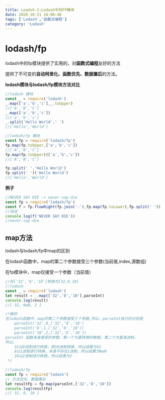 ```yaml
---
title: Loadsh-2:Lodash中的FP模块
date: 2020-10-21 16:06:48
tags: ['Lodash','函数式编程']
category: 'Lodash'
---
```


# **lodash/fp**

lodash中的fp模块提供了实用的，对**函数式编程**友好的方法

提供了不可变的**自动柯里化、函数优先、数据置后**的方法。

**lodash模块与lodash/fp模块方法对比**

```js
//lodash 模块
const _ = require('lodash')
_.map(['a','b','c'],_.toUpper)
//['A','B','C']
_.map(['a','b','c'])
//['a','b','c']
_.split('Hello World',' ')
//['Hello','World']

//lodash/fp 模块
const fp = require('lodash/fp')
fp.map(fp.toUpper,['a','b','c'])
//['A','B','C']
fp.map(fp.toUpper)(['a','b','c'])
//['A','B','C']

fp.split(' ','Hello World')
fp.split(' ')('Hello World')
//['Hello','World']

```

**例子**

```js
//NEVER SAY DIE -> never-say-die
const fp = require('lodash/fp')
const f = fp.flowRight(fp.join('-'),fp.map(fp.toLower),fp.split(' '))
//测试
console.log(f('NEVER SAY DIE'))
//never-say-die
```

## map方法

lodash与lodash/fp中map的区别

在lodash函数中，map的第二个参数接受三个参数(当前值,index,源数组)

在fp模块中，map仅接受一个参数（当前值）

```js
//将['32','8','10']转换为[32,8,10]
//lodash
const _ = require('lodash')
let result = _.map(['32','8','10'],parseInt)
console.log(result)
//[ 32, NaN, 2 ]

/*解析
在lodash函数中，map的第二个参数接受三个参数,所以，parseInt执行的分别是
    parseInt('32',0,['32','8','10')
    parseInt('8',1,['32','8','10'])
    parseInt('10',2,['32','8','10'])
parseInt 函数本身接受的参数，第一个为要转换的数据，第二个为基准进制，
所以，
    32以0进制进行转换，即10进制转换，所以结果为32
    8以1进制进行转换，本身不存在1进制，所以结果为NaN
    10以2进制进行转换，所以结果为2
 */

//lodash/fp
const fp = require('lodash')
// 方法优先，数据置后
let resultFp = fp.map(parseInt,['32','8','10'])
console.log(resultFp)
//[ 32, 8, 10 ]
```

